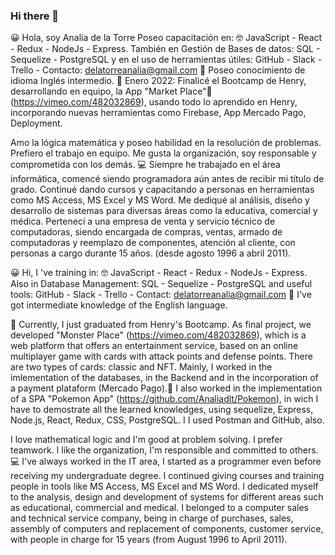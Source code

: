 ### Hi there 👋
😀 Hola, soy Analía de la Torre
Poseo capacitación en: 🤓 JavaScript - React - Redux - NodeJs - Express. También en Gestión de Bases de datos: SQL - Sequelize - PostgreSQL y en el uso de herramientas útiles: GitHub - Slack - Trello - Contacto: delatorreanalia@gmail.com
🧐 Poseo conocimiento de idioma Inglés intermedio. 
🔭 Enero 2022: Finalicé el Bootcamp de Henry, desarrollando en equipo, la App "Market Place"🌱 (https://vimeo.com/482032869), usando todo lo aprendido en Henry, incorporando nuevas herramientas como Firebase, App Mercado Pago, Deployment.

Amo la lógica matemática y poseo habilidad en la resolución de problemas.
Prefiero el trabajo en equipo. Me gusta la organización, soy responsable y comprometida con los demás.
💻 Siempre he trabajado en el área informática, comencé siendo programadora aún antes de recibir mi título de grado. Continué dando cursos y capacitando a personas en herramientas como MS Access, MS Excel y MS Word.
Me dediqué al análisis, diseño y desarrollo de sistemas para diversas áreas como la educativa, comercial y médica. Pertenecí a una empresa de venta y servicio técnico de computadoras, siendo encargada de compras, ventas, armado de computadoras y reemplazo de componentes, atención al cliente, con personas a cargo durante 15 años. (desde agosto 1996 a abril 2011).


😀 Hi, I 've training in: 🤓 JavaScript - React - Redux - NodeJs - Express. Also in Database Management: SQL - Sequelize - PostgreSQL and useful tools: GitHub - Slack - Trello - Contact: delatorreanalia@gmail.com 🧐 I've got intermediate knowledge of the English language. 

🔭 Currently, I just graduated from Henry's Bootcamp. As final project, we developed "Monster Place"  (https://vimeo.com/482032869), which is a web platform that offers an entertainment service, based on an online multiplayer game with cards with attack points and defense points. There are two types of cards: classic and NFT. Mainly, I worked in the imlementation of the databases, in the Backend and in the incorporation of a payment plataform (Mercado Pago).🌱
I also worked in the implementation of a SPA "Pokemon App" (https://github.com/Analiadlt/Pokemon), in wich I have to demostrate all the learned knowledges, using sequelize, Express, Node.js, React, Redux, CSS, PostgreSQL. I I used Postman and GitHub, also. 

I love mathematical logic and I'm good at problem solving. I prefer teamwork. I like the organization, I'm responsible and committed to others. 💻 I've always worked in the IT area, I started as a programmer even before receiving my undergraduate degree. I continued giving courses and training people in tools like MS Access, MS Excel and MS Word. I dedicated myself to the analysis, design and development of systems for different areas such as educational, commercial and medical. I belonged to a computer sales and technical service company, being in charge of purchases, sales, assembly of computers and replacement of components, customer service, with people in charge for 15 years (from August 1996 to April 2011).
